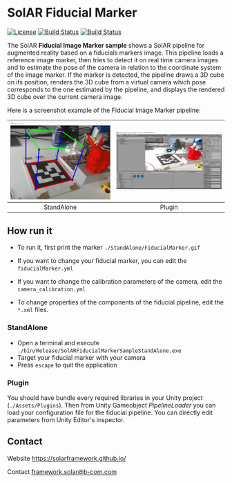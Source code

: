 # SolAR Fiducial Marker

[![License](https://img.shields.io/github/license/SolARFramework/FiducialMarker?style=flat-square&label=License)](https://www.apache.org/licenses/LICENSE-2.0)
[![Build Status](http://argo.ci.b-com.com/buildStatus/icon?job=SolAR-Modules%2FFiducialMarker%2Fmaster&style=flat-square&subject=Master)](http://argo.ci.b-com.com/job/SolAR-Modules/job/FiducialMarker/job/master/)
[![Build Status](http://argo.ci.b-com.com/buildStatus/icon?job=SolAR-Modules%2FFiducialMarker%2Fdevelop&style=flat-square&subject=Dev)](http://argo.ci.b-com.com/job/SolAR-Modules/job/FiducialMarker/job/develop/)


The SolAR **Fiducial Image Marker sample** shows a SolAR pipeline for augmented reality based on a fiducials markers image. This pipeline loads a reference image marker, then tries to detect it on real time camera images and to estimate the pose of the camera in relation to the coordinate system of the image marker. If the marker is detected, the pipeline draws a 3D cube on its position, renders the 3D cube from a virtual camera which pose corresponds to the one estimated by the pipeline, and displays the rendered 3D cube over the current camera image.

Here is a screenshot example of the Fiducial Image Marker pipeline:


| ![](./StandAlone/standalone.jpg) | ![](./Plugin/plugin.jpg) |
|:-:|:-:|
| StandAlone | Plugin |


## How run it

* To run it, first print the marker `./StandAlone/FiducialMarker.gif`

* If you want to change your fiducial marker, you can edit the `fiducialMarker.yml`

* If you want to change the calibration parameters of the camera, edit the `camera_calibration.yml`

* To change properties of the components of the fiducial pipeline, edit the `*.xml` files.

### StandAlone

* Open a terminal and execute `./bin/Release/SolARFiducialMarkerSampleStandAlone.exe`
* Target your fiducial marker with your camera
* Press `escape` to quit the application

### Plugin

You should have bundle every required libraries in your Unity project (`./Assets/Plugins`). Then from Unity Gameobject *PipelineLoader* you can load your configuration file for the fiducial pipeline. You can directly edit parameters from Unity Editor's inspector.


## Contact 
Website https://solarframework.github.io/

Contact framework.solar@b-com.com




